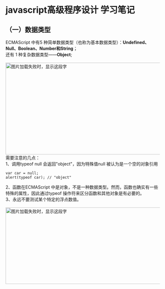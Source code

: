 # javascript高级程序设计 学习笔记
## （一）数据类型
ECMAScript 中有5 种简单数据类型（也称为基本数据类型）：<strong>Undefined、Null、Boolean、Number和String</strong>；<br>
还有 1 种复杂数据类型——<strong>Object</strong>;<br><br>
<img src='https://github.com/xudagongzi/javascript-learning-notes/blob/master/typeof.jpg' width="600" height="300" alt="图片加载失败时，显示这段字"/><br>
需要注意的几点：<br>
1、调用typeof null 会返回"object"，因为特殊值null 被认为是一个空的对象引用<br>
```
var car = null;
alert(typeof car); // "object"
```
2、函数在ECMAScript 中是对象，不是一种数据类型。然而，函数也确实有一些特殊的属性，因此通过typeof 操作符来区分函数和其他对象是有必要的。<br>
3、永远不要测试某个特定的浮点数值。<br><br>
<img src="https://github.com/xudagongzi/javascript-learning-notes/blob/master/float-add.jpg" width="600" height="250" alt="图片加载失败时，显示这段字"/>
